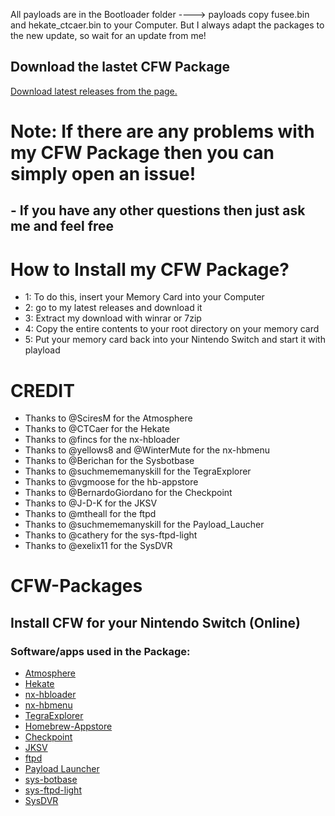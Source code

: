 All payloads are in the Bootloader folder ----> payloads copy fusee.bin and hekate_ctcaer.bin to your Computer. But I always adapt the packages to the new update, so wait for an update from me!

## Download the lastet CFW Package 
[Download latest releases from the page.](https://github.com/Aura67/CFW-Packages-/releases)

# Note: If there are any problems with my CFW Package then you can simply open an issue!
## - If you have any other questions then just ask me and feel free

# How to Install my CFW Package?
  
- 1: To do this, insert your Memory Card into your Computer
- 2: go to my latest releases and download it
- 3: Extract my download with winrar or 7zip
- 4: Copy the entire contents to your root directory on your memory card
- 5: Put your memory card back into your Nintendo Switch and start it with playload

# CREDIT

- Thanks to @SciresM for the Atmosphere
- Thanks to @CTCaer for the Hekate   
- Thanks to @fincs for the nx-hbloader
- Thanks to @yellows8 and @WinterMute for the nx-hbmenu
- Thanks to @Berichan for the Sysbotbase    
- Thanks to @suchmememanyskill for the TegraExplorer 
- Thanks to @vgmoose for the hb-appstore
- Thanks to @BernardoGiordano for the Checkpoint
- Thanks to @J-D-K for the JKSV
- Thanks to @mtheall for the ftpd
- Thanks to @suchmememanyskill for the Payload_Laucher
- Thanks to @cathery for the sys-ftpd-light
- Thanks to @exelix11 for the SysDVR 

# CFW-Packages
## Install CFW for your Nintendo Switch (Online)
### Software/apps used in the Package:
- [Atmosphere](https://github.com/Atmosphere-NX/Atmosphere/releases/)
- [Hekate](https://github.com/CTCaer/hekate/releases/)
- [nx-hbloader](https://github.com/switchbrew/nx-hbloader/releases)
- [nx-hbmenu](https://github.com/switchbrew/nx-hbmenu/releases)
- [TegraExplorer](https://github.com/suchmememanyskill/TegraExplorer/releases)
- [Homebrew-Appstore](https://github.com/fortheusers/hb-appstore/releases)
- [Checkpoint](https://github.com/BernardoGiordano/Checkpoint/releases)
- [JKSV](https://github.com/J-D-K/JKSV/releases)
- [ftpd](https://github.com/mtheall/ftpd/releases)
- [Payload Launcher](https://github.com/suchmememanyskill/Payload_Launcher/releases)
- [sys-botbase](https://github.com/olliz0r/sys-botbase/releases)
- [sys-ftpd-light](https://github.com/cathery/sys-ftpd/releases)
- [SysDVR](https://github.com/exelix11/SysDVR/releases)

  



